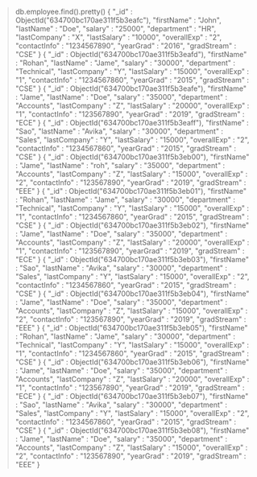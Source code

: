 
> db.employee.find().pretty()
{
        "_id" : ObjectId("634700bc170ae311f5b3eafc"),
        "firstName" : "John",
        "lastName" : "Doe",
        "salary" : "25000",
        "department" : "HR",
        "lastCompany" : "X",
        "lastSalary" : "10000",
        "overallExp" : "2",
        "contactInfo" : "1234567890",
        "yearGrad" : "2016",
        "gradStream" : "CSE"
}
{
        "_id" : ObjectId("634700bc170ae311f5b3eafd"),
        "firstName" : "Rohan",
        "lastName" : "Jame",
        "salary" : "30000",
        "department" : "Technical",
        "lastCompany" : "Y",
        "lastSalary" : "15000",
        "overallExp" : "1",
        "contactInfo" : "1234567860",
        "yearGrad" : "2015",
        "gradStream" : "CSE"
}
{
        "_id" : ObjectId("634700bc170ae311f5b3eafe"),
        "firstName" : "Jame",
        "lastName" : "Doe",
        "salary" : "35000",
        "department" : "Accounts",
        "lastCompany" : "Z",
        "lastSalary" : "20000",
        "overallExp" : "1",
        "contactInfo" : "123567890",
        "yearGrad" : "2019",
        "gradStream" : "ECE"
}
{
        "_id" : ObjectId("634700bc170ae311f5b3eaff"),
        "firstName" : "Sao",
        "lastName" : "Avika",
        "salary" : "30000",
        "department" : "Sales",
        "lastCompany" : "Y",
        "lastSalary" : "15000",
        "overallExp" : "2",
        "contactInfo" : "1234567860",
        "yearGrad" : "2015",
        "gradStream" : "CSE"
}
{
        "_id" : ObjectId("634700bc170ae311f5b3eb00"),
        "firstName" : "Jame",
        "lastName" : "roh",
        "salary" : "35000",
        "department" : "Accounts",
        "lastCompany" : "Z",
        "lastSalary" : "15000",
        "overallExp" : "2",
        "contactInfo" : "123567890",
        "yearGrad" : "2019",
        "gradStream" : "EEE"
}
{
        "_id" : ObjectId("634700bc170ae311f5b3eb01"),
        "firstName" : "Rohan",
        "lastName" : "Jame",
        "salary" : "30000",
        "department" : "Technical",
        "lastCompany" : "Y",
        "lastSalary" : "15000",
        "overallExp" : "1",
        "contactInfo" : "1234567860",
        "yearGrad" : "2015",
        "gradStream" : "CSE"
}
{
        "_id" : ObjectId("634700bc170ae311f5b3eb02"),
        "firstName" : "Jame",
        "lastName" : "Doe",
        "salary" : "35000",
        "department" : "Accounts",
        "lastCompany" : "Z",
        "lastSalary" : "20000",
        "overallExp" : "1",
        "contactInfo" : "123567890",
        "yearGrad" : "2019",
        "gradStream" : "ECE"
}
{
        "_id" : ObjectId("634700bc170ae311f5b3eb03"),
        "firstName" : "Sao",
        "lastName" : "Avika",
        "salary" : "30000",
        "department" : "Sales",
        "lastCompany" : "Y",
        "lastSalary" : "15000",
        "overallExp" : "2",
        "contactInfo" : "1234567860",
        "yearGrad" : "2015",
        "gradStream" : "CSE"
}
{
        "_id" : ObjectId("634700bc170ae311f5b3eb04"),
        "firstName" : "Jame",
        "lastName" : "Doe",
        "salary" : "35000",
        "department" : "Accounts",
        "lastCompany" : "Z",
        "lastSalary" : "15000",
        "overallExp" : "2",
        "contactInfo" : "123567890",
        "yearGrad" : "2019",
        "gradStream" : "EEE"
}
{
        "_id" : ObjectId("634700bc170ae311f5b3eb05"),
        "firstName" : "Rohan",
        "lastName" : "Jame",
        "salary" : "30000",
        "department" : "Technical",
        "lastCompany" : "Y",
        "lastSalary" : "15000",
        "overallExp" : "1",
        "contactInfo" : "1234567860",
        "yearGrad" : "2015",
        "gradStream" : "CSE"
}
{
        "_id" : ObjectId("634700bc170ae311f5b3eb06"),
        "firstName" : "Jame",
        "lastName" : "Doe",
        "salary" : "35000",
        "department" : "Accounts",
        "lastCompany" : "Z",
        "lastSalary" : "20000",
        "overallExp" : "1",
        "contactInfo" : "123567890",
        "yearGrad" : "2019",
        "gradStream" : "ECE"
}
{
        "_id" : ObjectId("634700bc170ae311f5b3eb07"),
        "firstName" : "Sao",
        "lastName" : "Avika",
        "salary" : "30000",
        "department" : "Sales",
        "lastCompany" : "Y",
        "lastSalary" : "15000",
        "overallExp" : "2",
        "contactInfo" : "1234567860",
        "yearGrad" : "2015",
        "gradStream" : "CSE"
}
{
        "_id" : ObjectId("634700bc170ae311f5b3eb08"),
        "firstName" : "Jame",
        "lastName" : "Doe",
        "salary" : "35000",
        "department" : "Accounts",
        "lastCompany" : "Z",
        "lastSalary" : "15000",
        "overallExp" : "2",
        "contactInfo" : "123567890",
        "yearGrad" : "2019",
        "gradStream" : "EEE"
}
